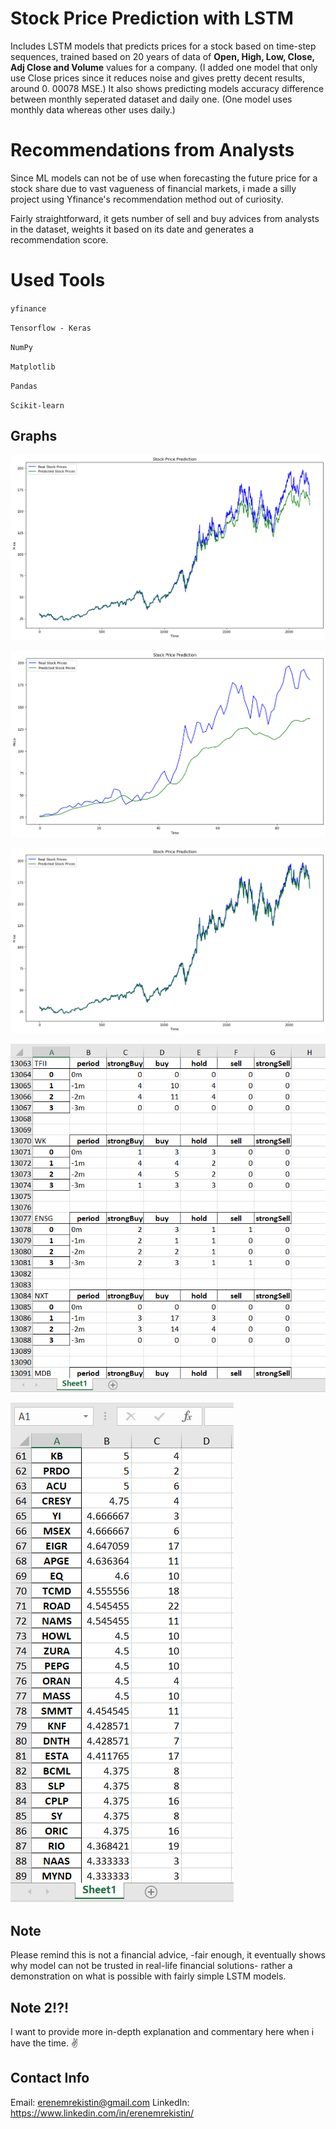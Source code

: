 # Stock Price Prediction with LSTM 
Includes LSTM models that predicts prices for a stock based on time-step sequences, trained based on  20 years of data of **Open, High, Low, Close, Adj Close and Volume** values for a company. (I added one model that only use Close prices since it reduces noise and gives pretty decent results, around 0. 00078 MSE.) It also shows predicting models accuracy difference between monthly seperated dataset and daily one.  (One model uses monthly data whereas other uses daily.)
# Recommendations from Analysts
Since ML models can not be of use when forecasting the future price for a stock share due to vast vagueness of financial markets, i made a silly project using Yfinance's recommendation method out of curiosity. 

Fairly straightforward, it gets number of sell and buy advices from analysts in the dataset, weights it based on its date and generates a recommendation score. 
# Used Tools
`yfinance`

`Tensorflow - Keras`

`NumPy`

`Matplotlib`

`Pandas`

`Scikit-learn`

## Graphs

![Using Daily Data](data/graphs/by_day_pred.png)

![Using Monthly Data](data/graphs/by_month_pred.png)

![Using Daily Data -only price values-](data/graphs/only_price_pred.png)

![Analyst Data Examples](data/graphs/recommendations.png)

![Recommendation Score Examples](data/graphs/scores.png)


## Note 

Please remind this is not a financial advice, -fair enough, it eventually shows why model can not be trusted in real-life financial solutions- rather a demonstration on what is possible with fairly simple LSTM models.

### 

## Note 2!?!

I want to provide more in-depth explanation and commentary here when i have the time. ✌️

### 

## Contact Info

Email: erenemrekistin@gmail.com
LinkedIn: https://www.linkedin.com/in/erenemrekistin/

